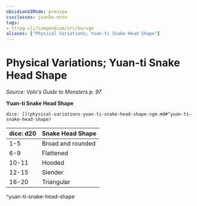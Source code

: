 ```yaml
---
obsidianUIMode: preview
cssclasses: json5e-note
tags:
- ttrpg-cli/compendium/src/5e/vgm
aliases: ["Physical Variations; Yuan-ti Snake Head Shape"]
---
```

# Physical Variations; Yuan-ti Snake Head Shape
*Source: Volo's Guide to Monsters p. 97* 

**Yuan-ti Snake Head Shape**

`dice: [](physical-variations-yuan-ti-snake-head-shape-vgm.md#^yuan-ti-snake-head-shape)`

| dice: d20 | Snake Head Shape |
|-----------|------------------|
| 1-5 | Broad and rounded |
| 6-9 | Flattened |
| 10-11 | Hooded |
| 12-15 | Slender |
| 16-20 | Triangular |
^yuan-ti-snake-head-shape